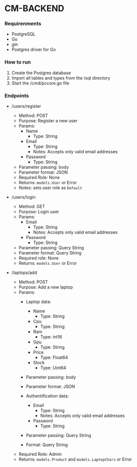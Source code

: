 # CM-BACKEND

### Requirenments
- PostgreSQL
- Go
- gin
- Postgres driver for Go

### How to run

1. Create the Postgres database
2. Import all tables and types from the /sql directory
3. Start the /cmd/pccore.go file

### Endpoints

- /users/register
    - Method: POST
    - Purpose: Register a new user
    - Params:
        - Name 
            - Type: String
        - Email
            - Type: String
            - Notes: Accepts only valid email addresses
        - Password
            - Type: String
    - Parameter passing: body
    - Parameter format: JSON
    - Required Role: None
    - Returns: `models.User` or Error
    - Notes: sets user role as `Default`

- /users/login
    - Method: GET
    - Purpose: Login user
    - Params:
        - Email
            - Type: String
            - Notes: Accepts only valid email addresses
        - Password
            - Type: String
    - Parameter passing: Query String
    - Parameter format: Query String
    - Required role: None
    - Returns: `models.User` or Error

- /laptops/add
    - Method: POST
    - Purpose: Add a new laptop
    - Params: 
        - Laptop data:
            - Name
                - Type: String
            - Cpu
                - Type: String
            - Ram
                - Type: int16
            - Gpu
                - Type: String
            - Price
                - Type: Float64
            - Stock
                - Type: Uint64
        - Parameter passing: body
        - Parameter format: JSON

        - Authentification data:
            - Email
                - Type: String
                - Notes: Accepts only valid email addresses
            - Password
                - Type: String
        - Parameter passing: Query String
        - Format: Query String
    - Required Role: Admin
    - Returns: `models.Product` and `models.LaptopChars` or Error
